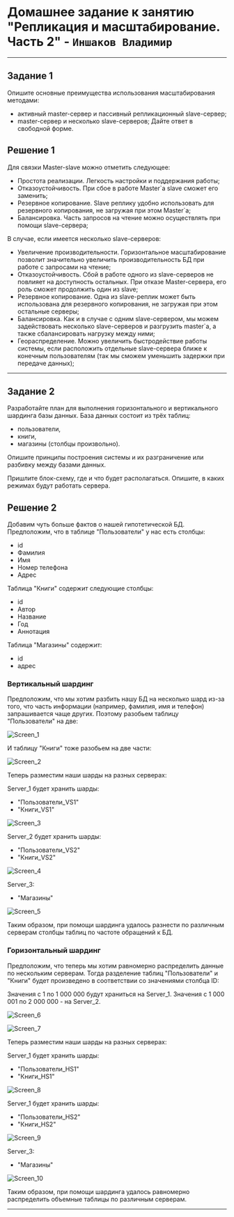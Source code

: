 # Домашнее задание к занятию "Репликация и масштабирование. Часть 2" - `Иншаков Владимир`

---

## Задание 1
Опишите основные преимущества использования масштабирования методами:

- активный master-сервер и пассивный репликационный slave-сервер;
- master-сервер и несколько slave-серверов;
Дайте ответ в свободной форме.

## Решение 1

Для связки Master-slave можно отметить следующее:

- Простота реализации. Легкость настройки и поддержания работы;
- Отказоустойчивость. При сбое в работе Master`а slave сможет его заменить;
- Резервное копирование. Slave реплику удобно использовать для резервного копирования, не загружая при этом Master`а;
- Балансировка. Часть запросов на чтение можно осуществлять при помощи slave-сервера;

В случае, если имеется несколько slave-серверов:

- Увеличение производительности. Горизонтальное масштабирование позволит значительно увеличить производительность БД при работе с запросами на чтение;
- Отказоустойчивость. Сбой в работе одного из slave-серверов не повлияет на доступность остальных. При отказе Master-сервера, его роль сможет продолжить один из slave;
- Резервное копирование. Одна из slave-реплик может быть использована для резервного копирования, не загружая при этом остальные серверы;
- Балансировка. Как и в случае с одним slave-сервером, мы можем задействовать несколько slave-серверов и разгрузить master`а, а также сбалансировать нагрузку между ними;
- Геораспределение. Можно увеличить быстродействие работы системы, если расположить отдельные slave-сервера ближе к конечным пользователям (так мы сможем уменьшить задержки при передаче данных);

---

## Задание 2
Разработайте план для выполнения горизонтального и вертикального шардинга базы данных. База данных состоит из трёх таблиц:

- пользователи,
- книги,
- магазины (столбцы произвольно).

Опишите принципы построения системы и их разграничение или разбивку между базами данных.

Пришлите блок-схему, где и что будет располагаться. Опишите, в каких режимах будут работать сервера.

## Решение 2

Добавим чуть больше фактов о нашей гипотетической БД. Предположим, что в таблице "Пользователи" у нас есть столбцы:

- id
- Фамилия
- Имя
- Номер телефона
- Адрес

Таблица "Книги" содержит следующие столбцы:

- id
- Автор
- Название
- Год
- Аннотация

Таблица "Магазины" содержит:

- id
- адрес

### Вертикальный шардинг

Предположим, что мы хотим разбить нашу БД на несколько шард из-за того, что часть информации (например, фамилия, имя и телефон) запрашивается чаще других.
Поэтому разобьем таблицу "Пользователи" на две:

![Screen_1](https://github.com/MrVanG0gh/Netology_12-07_Replication_p2/blob/main/Screenshots/Screenshot_1_1.png)

И таблицу "Книги" тоже разобьем на две части:

![Screen_2](https://github.com/MrVanG0gh/Netology_12-07_Replication_p2/blob/main/Screenshots/Screenshot_2_1.png)

Теперь разместим наши шарды на разных серверах:

Server_1 будет хранить шарды:

- "Пользователи_VS1"
- "Книги_VS1"

![Screen_3](https://github.com/MrVanG0gh/Netology_12-07_Replication_p2/blob/main/Screenshots/Screenshot_3.png)

Server_2 будет хранить шарды:

- "Пользователи_VS2"
- "Книги_VS2"

![Screen_4](https://github.com/MrVanG0gh/Netology_12-07_Replication_p2/blob/main/Screenshots/Screenshot_4.png)

Server_3:

- "Магазины"

![Screen_5](https://github.com/MrVanG0gh/Netology_12-07_Replication_p2/blob/main/Screenshots/Screenshot_5.png)

Таким образом, при помощи шардинга удалось разнести по различным серверам столбцы таблиц по частоте обращений к БД.

### Горизонтальный шардинг

Предположим, что теперь мы хотим равномерно распределить данные по нескольким серверам. Тогда разделение таблиц "Пользователи" и "Книги" будет произведено в соответствии со значениями столбца ID:

Значения с 1 по 1 000 000 будут храниться на Server_1. Значения с 1 000 001 по 2 000 000 - на Server_2.

![Screen_6](https://github.com/MrVanG0gh/Netology_12-07_Replication_p2/blob/main/Screenshots/Screenshot_6.png)

![Screen_7](https://github.com/MrVanG0gh/Netology_12-07_Replication_p2/blob/main/Screenshots/Screenshot_7_1.png)

Теперь разместим наши шарды на разных серверах:

Server_1 будет хранить шарды:

- "Пользователи_HS1"
- "Книги_HS1"

![Screen_8](https://github.com/MrVanG0gh/Netology_12-07_Replication_p2/blob/main/Screenshots/Screenshot_8.png)

Server_1 будет хранить шарды:

- "Пользователи_HS2"
- "Книги_HS2"

![Screen_9](https://github.com/MrVanG0gh/Netology_12-07_Replication_p2/blob/main/Screenshots/Screenshot_9.png)


Server_3:

- "Магазины"

![Screen_10](https://github.com/MrVanG0gh/Netology_12-07_Replication_p2/blob/main/Screenshots/Screenshot_10.png)

Таким образом, при помощи шардинга удалось равномерно распределить объемные таблицы по различным серверам.

---